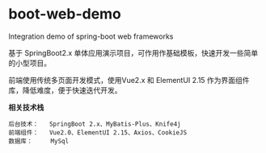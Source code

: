 # boot-web-demo
Integration demo of spring-boot web frameworks 

基于 SpringBoot2.x 单体应用演示项目，可作用作基础模板，快速开发一些简单的小型项目。

前端使用传统多页面开发模式，使用Vue2.x 和  ElementUI 2.15 作为界面组件库，降低难度，便于快速迭代开发。

**相关技术栈**

```
后台技术：   SpringBoot 2.x、MyBatis-Plus、Knife4j
前端组件：   Vue2.0、ElementUI 2.15、Axios、CookieJS
数据库：     MySql
```
